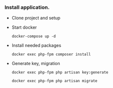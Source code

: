 ### Install application.
-   Clone project and setup
-   Start docker

    ```docker-compose up -d```

-   Install needed packages

    ```docker exec php-fpm composer install```
-   Generate key, migration

    ```docker exec php-fpm php artisan key:generate```
    
    ```docker exec php-fpm php artisan migrate```

